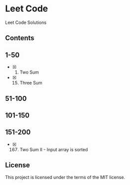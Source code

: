 # Leet Code
Leet Code Solutions

## Contents
## 1-50
- [x] 1. Two Sum
- [x] 15. Three Sum

## 51-100

## 101-150

## 151-200
- [x] 167. Two Sum II - Input array is sorted

## License
This project is licensed under the terms of the MIT license.
